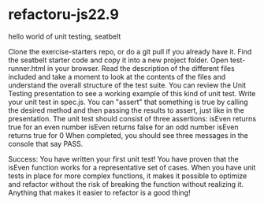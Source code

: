 refactoru-js22.9
================

hello world of unit testing, seatbelt

Clone the exercise-starters repo, or do a git pull if you already have it.
Find the seatbelt starter code and copy it into a new project folder.
Open test-runner.html in your browser. Read the description of the different files included and take a moment to look at the contents of the files and understand the overall structure of the test suite. You can review the Unit Testing presentation to see a working example of this kind of unit test.
Write your unit test in spec.js. You can "assert" that something is true by calling the desired method and then passing the results to assert, just like in the presentation. The unit test should consist of three assertions:
isEven returns true for an even number
isEven returns false for an odd number
isEven returns true for 0
When completed, you should see three messages in the console that say PASS.

Success: You have written your first unit test! You have proven that the isEven function works for a representative set of cases. When you have unit tests in place for more complex functions, it makes it possible to optimize and refactor without the risk of breaking the function without realizing it. Anything that makes it easier to refactor is a good thing!
